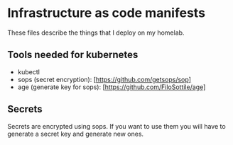 # Infrastructure as code manifests

These files describe the things that I deploy on my homelab.

## Tools needed for kubernetes

- kubectl
- sops (secret encryption): [https://github.com/getsops/sop]
- age (generate key for sops): [https://github.com/FiloSottile/age]

## Secrets

Secrets are encrypted using sops. If you want to use them you will have to
generate a secret key and generate new ones.

